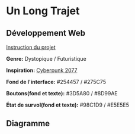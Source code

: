 # Un Long Trajet
## Développement Web
[Instruction du projet](https://smnarnold.com/projets/vous-etes-le-heros)

**Genre:** Dystopique / Futuristique

**Inspiration:** [Cyberpunk 2077](https://www.cyberpunk.net/ca/fr/)

**Fond de l'interface:** #254457 / #275C75

**Boutons(fond et texte):** #3D5A80 / #8D99AE

**État de survol(fond et texte):** #98C1D9 / #E5E5E5

## Diagramme

